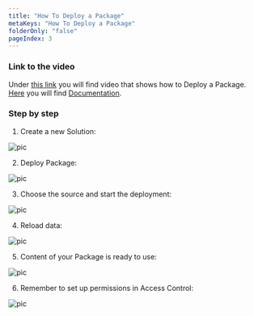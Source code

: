 ```yaml
---
title: "How To Deploy a Package"
metaKeys: "How To Deploy a Package"
folderOnly: "false"
pageIndex: 3
---
```


### Link to the video

Under [this link](https://profitbasedocs.blob.core.windows.net/videos/Packages%20-%20Deploy.mp4) you will find video that shows how to Deploy a Package. [Here](../../package/deploy-package.md) you will find [Documentation](../../package/deploy-package.md).
<br/>


### Step by step



1. Create a new Solution:

![pic](https://profitbasedocs.blob.core.windows.net/images/HTpack%20(6).png)

2. Deploy Package:

![pic](https://profitbasedocs.blob.core.windows.net/images/HTpack%20(7).png)

3. Choose the source and start the deployment:

![pic](https://profitbasedocs.blob.core.windows.net/images/HTpack%20(8).png)

4. Reload data:

![pic](https://profitbasedocs.blob.core.windows.net/images/HTpack%20(9).png)

5.  Content of your Package is ready to use:

![pic](https://profitbasedocs.blob.core.windows.net/images/HTpack%20(10).png)

6. Remember to set up permissions in Access Control:

![pic](https://profitbasedocs.blob.core.windows.net/images/HTpack%20(11).png)
